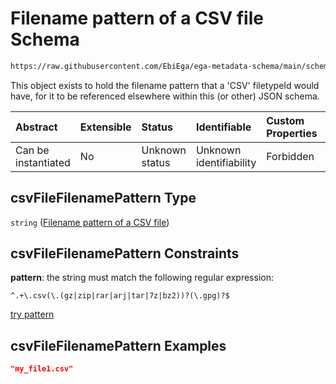 # Filename pattern of a CSV file Schema

```txt
https://raw.githubusercontent.com/EbiEga/ega-metadata-schema/main/schemas/EGA.common-definitions.json#/$defs/csvFileFilenamePattern
```

This object exists to hold the filename pattern that a 'CSV' filetypeId would have, for it to be referenced elsewhere within this (or other) JSON schema.

| Abstract            | Extensible | Status         | Identifiable            | Custom Properties | Additional Properties | Access Restrictions | Defined In                                                                                           |
| :------------------ | :--------- | :------------- | :---------------------- | :---------------- | :-------------------- | :------------------ | :--------------------------------------------------------------------------------------------------- |
| Can be instantiated | No         | Unknown status | Unknown identifiability | Forbidden         | Allowed               | none                | [EGA.common-definitions.json\*](../../../schemas/EGA.common-definitions.json "open original schema") |

## csvFileFilenamePattern Type

`string` ([Filename pattern of a CSV file](ega-4-defs-filename-pattern-of-a-csv-file.md))

## csvFileFilenamePattern Constraints

**pattern**: the string must match the following regular expression:&#x20;

```regexp
^.+\.csv(\.(gz|zip|rar|arj|tar|7z|bz2))?(\.gpg)?$
```

[try pattern](https://regexr.com/?expression=%5E.%2B%5C.csv\(%5C.\(gz%7Czip%7Crar%7Carj%7Ctar%7C7z%7Cbz2\)\)%3F\(%5C.gpg\)%3F%24 "try regular expression with regexr.com")

## csvFileFilenamePattern Examples

```json
"my_file1.csv"
```

